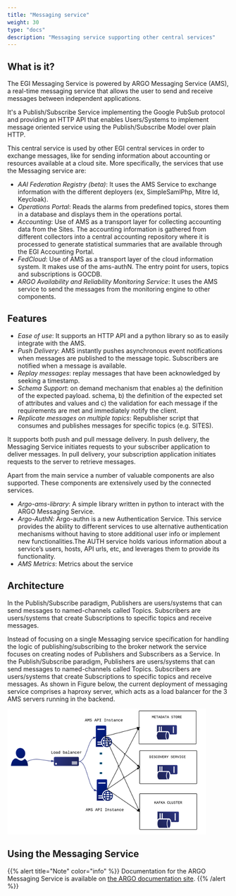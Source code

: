 ```yaml
---
title: "Messaging service"
weight: 30
type: "docs"
description: "Messaging service supporting other central services"
---
```


## What is it?

The EGI Messaging Service is powered by ARGO Messaging Service (AMS), a
real-time messaging service that allows the user to send and receive messages
between independent applications.

It's a Publish/Subscribe Service implementing the Google PubSub protocol and
providing an HTTP API that enables Users/Systems to implement message oriented
service using the Publish/Subscribe Model over plain HTTP.

This central service is used by other EGI central services in order to exchange
messages, like for sending information about accounting or resources available
at a cloud site. More specifically, the services that use the Messaging service
are:

- _AAI Federation Registry (beta)_: It uses the AMS Service to exchange
  information with the different deployers (ex, SimpleSamlPhp, Mitre Id,
  Keycloak).
- _Operations Portal_: Reads the alarms from predefined topics, stores them in a
  database and displays them in the operations portal.
- _Accounting_: Use of AMS as a transport layer for collecting accounting data
  from the Sites. The accounting information is gathered from different
  collectors into a central accounting repository where it is processed to
  generate statistical summaries that are available through the EGI Accounting
  Portal.
- _FedCloud_: Use of AMS as a transport layer of the cloud information system.
  It makes use of the ams-authN. The entry point for users, topics and
  subscriptions is GOCDB.
- _ARGO Availability and Reliability Monitoring Service_: It uses the AMS
  service to send the messages from the monitoring engine to other components.

## Features

- _Ease of use_: It supports an HTTP API and a python library so as to easily
  integrate with the AMS.
- _Push Delivery_: ΑΜS instantly pushes asynchronous event notifications when
  messages are published to the message topic. Subscribers are notified when a
  message is available.
- _Replay messages_: replay messages that have been acknowledged by seeking a
  timestamp.
- _Schema Support_: on demand mechanism that enables a) the definition of the
  expected payload. schema, b) the definition of the expected set of attributes
  and values and c) the validation for each message if the requirements are met
  and immediately notify the client.
- _Replicate messages on multiple topics_: Republisher script that consumes and
  publishes messages for specific topics (e.g. SITES).

It supports both push and pull message delivery. In push delivery, the Messaging
Service initiates requests to your subscriber application to deliver messages.
In pull delivery, your subscription application initiates requests to the server
to retrieve messages.

Apart from the main service a number of valuable components are also supported.
These components are extensively used by the connected services.

- _Argo-ams-library_: A simple library written in python to interact with the
  ARGO Messaging Service.
- _Argo-AuthN_: Argo-authn is a new Authentication Service. This service
  provides the ability to different services to use alternative authentication
  mechanisms without having to store additional user info or implement new
  functionalities.The AUTH service holds various information about a service’s
  users, hosts, API urls, etc, and leverages them to provide its functionality.
- _AMS Metrics_: Metrics about the service

## Architecture

In the Publish/Subscribe paradigm, Publishers are users/systems that can send
messages to named-channels called Topics. Subscribers are users/systems that
create Subscriptions to specific topics and receive messages.

Instead of focusing on a single Messaging service specification for handling the
logic of publishing/subscribing to the broker network the service focuses on
creating nodes of Publishers and Subscribers as a Service. In the
Publish/Subscribe paradigm, Publishers are users/systems that can send messages
to named-channels called Topics. Subscribers are users/systems that create
Subscriptions to specific topics and receive messages. As shown in Figure below,
the current deployment of messaging service comprises a haproxy server, which
acts as a load balancer for the 3 AMS servers running in the backend.

![Overview of the messaging service architecture](messaging-diagram.png)

## Using the Messaging Service

{{% alert title="Note" color="info" %}} Documentation for the ARGO Messaging
Service is available on
[the ARGO documentation site](https://argoeu.github.io/guides/messaging/).
{{% /alert %}}

